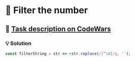 # 📝 Filter the number

## 🔗 [Task description on CodeWars](https://www.codewars.com/kata/55b051fac50a3292a9000025)

### 💡 Solution

```javascript
const filterString = str => +str.replace(/[^\d]/g, '');
```
